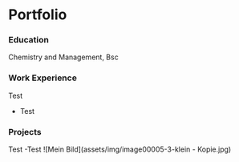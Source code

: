 # Portfolio
### Education
Chemistry and Management, Bsc

### Work Experience
Test
- Test
  
### Projects
Test
-Test
![Mein Bild](assets/img/image00005-3-klein - Kopie.jpg)
